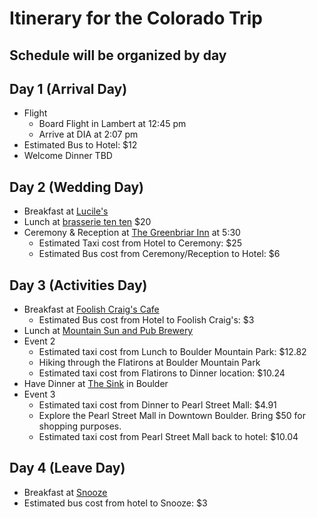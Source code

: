 # Itinerary for the Colorado Trip
## Schedule will be organized by day

## Day 1 (Arrival Day)
* Flight
   * Board Flight in Lambert at 12:45 pm
   * Arrive at DIA at 2:07 pm
* Estimated Bus to Hotel: $12
* Welcome Dinner TBD
## Day 2 (Wedding Day)
* Breakfast at [Lucile's](https://www.luciles.com/)
* Lunch at [brasserie ten ten](https://www.brasserietenten.com) $20
* Ceremony & Reception at [The Greenbriar Inn](http://www.greenbriarinn.com) at 5:30
    * Estimated Taxi cost from Hotel to Ceremony: $25
    * Estimated Bus cost from Ceremony/Reception to Hotel: $6
## Day 3 (Activities Day)
* Breakfast at [Foolish Craig's Cafe](http://www.foolishcraigs.com/)
    * Estimated Bus cost from Hotel to Foolish Craig's: $3
* Lunch at [Mountain Sun and Pub Brewery](http://www.mountainsunpub.com/new/index.html)
* Event 2
  * Estimated taxi cost from Lunch to Boulder Mountain Park: $12.82
  * Hiking through the Flatirons at Boulder Mountain Park
  * Estimated taxi cost from Flatirons to Dinner location: $10.24
* Have Dinner at [The Sink](https://thesink.com/) in Boulder
* Event 3
  * Estimated taxi cost from Dinner to Pearl Street Mall: $4.91
  * Explore the Pearl Street Mall in Downtown Boulder. Bring $50 for shopping purposes.
  * Estimated taxi cost from Pearl Street Mall back to hotel: $10.04

## Day 4 (Leave Day)
* Breakfast at [Snooze](http://snoozeeatery.com/locations/boco/)
* Estimated bus cost from hotel to Snooze: $3
